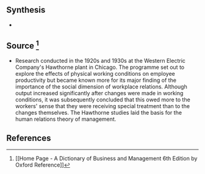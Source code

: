 ## Synthesis
- 
## Source [^1]
- Research conducted in the 1920s and 1930s at the Western Electric Company's Hawthorne plant in Chicago. The programme set out to explore the effects of physical working conditions on employee productivity but became known more for its major finding of the importance of the social dimension of workplace relations. Although output increased significantly after changes were made in working conditions, it was subsequently concluded that this owed more to the workers' sense that they were receiving special treatment than to the changes themselves. The Hawthorne studies laid the basis for the human relations theory of management.
## References

[^1]: [[Home Page - A Dictionary of Business and Management 6th Edition by Oxford Reference]]